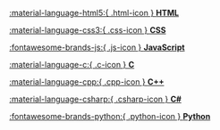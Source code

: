 <div class="grid cards" markdown>

<a href="../HTML/html/" class="md-card"> :material-language-html5:{ .html-icon } <strong>HTML</strong> </a>

<a href="../CSS/css/" class="md-card"> :material-language-css3:{ .css-icon } <strong>CSS</strong> </a>

<a href="../JavaScript/javascript/" class="md-card"> :fontawesome-brands-js:{ .js-icon } <strong>JavaScript</strong> </a>

<a href="../C/c/" class="md-card"> :material-language-c:{ .c-icon } <strong>C</strong> </a>

<a href="../Cpp/cpp/" class="md-card"> :material-language-cpp:{ .cpp-icon } <strong>C++</strong> </a>

<a href="../CSharp/csharp/" class="md-card"> :material-language-csharp:{ .csharp-icon } <strong>C#</strong> </a>

<a href="../Python/python/" class="md-card"> :fontawesome-brands-python:{ .python-icon } <strong>Python</strong> </a>

</div>
